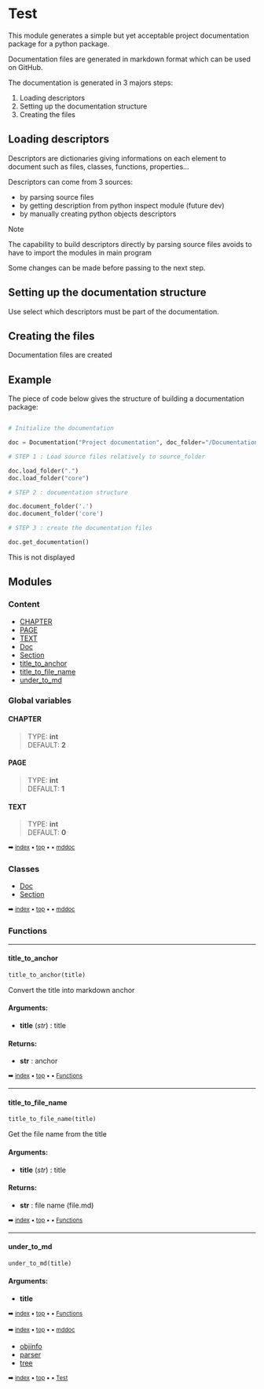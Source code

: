 # Test


This module generates a simple but yet acceptable project documentation package
for a python package.

Documentation files are generated in markdown format which can be used on GitHub.

The documentation is generated in 3 majors steps:
1. Loading descriptors
2. Setting up the documentation structure
3. Creating the files

## Loading descriptors

Descriptors are dictionaries giving informations on each element to document such as
files, classes, functions, properties...

Descriptors can come from 3 sources:
- by parsing source files
- by getting description from python inspect module (future dev)
- by manually creating python objects descriptors

> [!NOTE]
> The capability to build descriptors directly by parsing source files
  avoids to have to import the modules in main program
  
Some changes can be made before passing to the next step.

## Setting up the documentation structure

Use select which descriptors must be part of the documentation.

## Creating the files

Documentation files are created

## Example

The piece of code below gives the structure of building a documentation package:

  
``` python

# Initialize the documentation

doc = Documentation("Project documentation", doc_folder="/Documentation/Folder", source_folder="python/project/demo")

# STEP 1 : Load source files relatively to source_folder

doc.load_folder(".")
doc.load_folder("core")

# STEP 2 : documentation structure

doc.document_folder('.')
doc.document_folder('core')

# STEP 3 : create the documentation files

doc.get_documentation()
```


This is not displayed


## Modules

### Content

- [CHAPTER](index.md#chapter)
- [PAGE](index.md#page)
- [TEXT](index.md#text)
- [Doc](mddoc-doc.md#doc)
- [Section](mddoc-section.md#section)
- [title_to_anchor](index.md#title_to_anchor)
- [title_to_file_name](index.md#title_to_file_name)
- [under_to_md](index.md#under_to_md)



### Global variables

#### CHAPTER

> TYPE: **int**<br> DEFAULT: **2**



#### PAGE

> TYPE: **int**<br> DEFAULT: **1**



#### TEXT

> TYPE: **int**<br> DEFAULT: **0**



<sub>:arrow_right: [index](index.md) :black_small_square: [top](#test) :black_small_square:  :black_small_square: [mddoc](#mddoc)</sub>



### Classes


- [Doc](mddoc-doc.md#doc)
- [Section](mddoc-section.md#section)



<sub>:arrow_right: [index](index.md) :black_small_square: [top](#test) :black_small_square:  :black_small_square: [mddoc](#mddoc)</sub>



### Functions

----------
#### title_to_anchor



``` python
title_to_anchor(title)
```

Convert the title into markdown anchor


#### Arguments:
- **title** (_str_) : title



#### Returns:
- **str** : anchor



<sub>:arrow_right: [index](index.md) :black_small_square: [top](#test) :black_small_square:  :black_small_square: [Functions](#functions)</sub>



----------
#### title_to_file_name



``` python
title_to_file_name(title)
```

Get the file name from the title


#### Arguments:
- **title** (_str_) : title



#### Returns:
- **str** : file name (file.md)



<sub>:arrow_right: [index](index.md) :black_small_square: [top](#test) :black_small_square:  :black_small_square: [Functions](#functions)</sub>



----------
#### under_to_md



``` python
under_to_md(title)
```




#### Arguments:
- **title**



<sub>:arrow_right: [index](index.md) :black_small_square: [top](#test) :black_small_square:  :black_small_square: [Functions](#functions)</sub>



<sub>:arrow_right: [index](index.md) :black_small_square: [top](#test) :black_small_square:  :black_small_square: [mddoc](#mddoc)</sub>



- [objinfo](objin---objinfo.md#objinfo)
- [parser](parse---parser.md#parser)
- [tree](tree---tree.md#tree)



<sub>:arrow_right: [index](index.md) :black_small_square: [top](#test) :black_small_square:  :black_small_square: [Test](#test)</sub>

